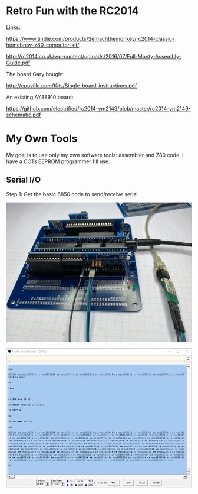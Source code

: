 # Retro Fun with the RC2014

Links:

https://www.tindie.com/products/Semachthemonkey/rc2014-classic-homebrew-z80-computer-kit/

http://rc2014.co.uk/wp-content/uploads/2016/07/Full-Monty-Assembly-Guide.pdf

The board Gary bought:

http://cpuville.com/Kits/Single-board-instructions.pdf

An existing AY38910 board:

https://github.com/electrified/rc2014-ym2149/blob/master/rc2014-ym2149-schematic.pdf

# My Own Tools

My goal is to use only my own software tools: assembler and Z80 code. I have a COTs EEPROM programmer I'll use.

## Serial I/O

Step 1: Get the basic 6850 code to send/receive serial.

![](art/built.jpg)

![](art/running.jpg)
